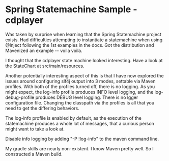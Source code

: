 Spring Statemachine Sample - cdplayer
=====================================
 
Was taken by surprise when learning that the Spring Statemachine project
exists. Had difficulties attempting to instantiate a statemachine when
using @Inject following the 1st examples in the docs. Got the
distribution and Mavenized an example -- voila voila.

I thought that the cdplayer state machine looked interesting. Have a
look at the StateChart at src/main/resources.  

Another potentially interesting aspect of this is that I have now
explored the issues around configuring slf4j output into 3 modes,
settable via Maven profiles. With both of the profiles turned off, there
is no logging. As you might expect, the log-info profile produces INFO
level logging, and the log-debug-profile produces DEBUG level logging.
There is no lgger configuration file. Changing the classpath via the
profiles is all that you need to get the differing behaviors. 

The log-info profile is enabled by default, as the execution of the
statemachine produces a whole lot of messages, that a curious person
might want to take a look at.

Disable info logging by adding "-P !log-info" to the maven command line.

My gradle skills are nearly non-existent. I know Maven pretty well. So I
constructed a Maven build.
